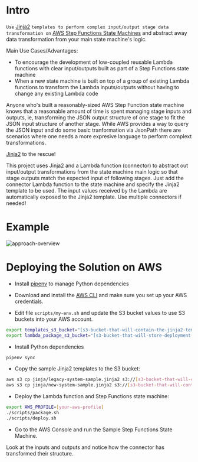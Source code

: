# Intro

```Use``` [Jinja2](http://jinja.pocoo.org/docs/2.10/) ```templates to perform complex input/output stage data transformation on``` [AWS Step Functions State Machines](https://aws.amazon.com/step-functions/) and abstract away data transformation from your main state machine's logic.

Main Use Cases/Advantages:
* To encourage the development of low-coupled reusable Lambda functions with clear input/outputs built as part of a Step Functions state machine
* When a new state machine is built on top of a group of existing Lambda functions to transform the Lambda inputs/outputs without having to change any existing Lambda code

Anyone who's built a reasonably-sized AWS Step Function state machine knows that a reasonable amount of time is spent managing stage inputs and outputs, ie, transforming the JSON output structure of one stage to fit the JSON input structure of another stage. While AWS provides a way to query the JSON input and do some basic tranformation via JsonPath there are scenarios where one needs a more expresive language to perform complext transformations. 

[Jinja2](http://jinja.pocoo.org/docs/2.10/) to the rescue!

This project uses Jinja2 and a Lambda function (connector) to abstract out input/output transformations from the state machine main logic so that stage outputs match the expected input of following stages.  Just add the connector Lambda function to the state machine and specify the Jinja2 template to be used. The input values received by the Lambda are automatically exposed to the Jinja2 template. Use multiple connectors if needed!

# Example

![approach-overview](/doc/aws-step-functions-connector.png)

# Deploying the Solution on AWS

* Install [pipenv](https://pipenv.readthedocs.io/en/latest/) to manage Python dependencies

* Download and install the [AWS CLI](https://aws.amazon.com/cli/) and make sure you set up your AWS credentials.

* Edit file ```scripts/my-env.sh``` and update the S3 bucket values to use S3 buckets into your AWS account.

```bash
export templates_s3_bucket="[s3-bucket-that-will-contain-the-jinja2-templates]"
export lambda_package_s3_bucket="[s3-bucket-that-will-store-deployment-artifacts]"
```

* Install Python dependencies

```bash
pipenv sync
```

* Copy the sample Jinja2 templates to the S3 bucket:

```bash
aws s3 cp jinja/legacy-system-sample.jinja2 s3://[s3-bucket-that-will-contain-jinja2-templates]
aws s3 cp jinja/new-system-sample.jinja2 s3://[s3-bucket-that-will-contain-jinja2-templates]
```

* Deploy the Lambda function and Step Functions state machine:

```bash
export AWS_PROFILE=[your-aws-profile]
./scripts/package.sh
./scripts/deploy.sh
```

* Go to the AWS Console and run the Sample Step Functions State Machine.

 Look at the inputs and outputs and notice how the connector has transformed their structure.
